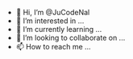 - 👋 Hi, I’m @JuCodeNal
- 👀 I’m interested in ...
- 🌱 I’m currently learning ...
- 💞️ I’m looking to collaborate on ...
- 📫 How to reach me ...

<!---
JuCodeNal/JuCodeNal is a ✨ special ✨ repository because its `README.md` (this file) appears on your GitHub profile.
You can click the Preview link to take a look at your changes.
--->

